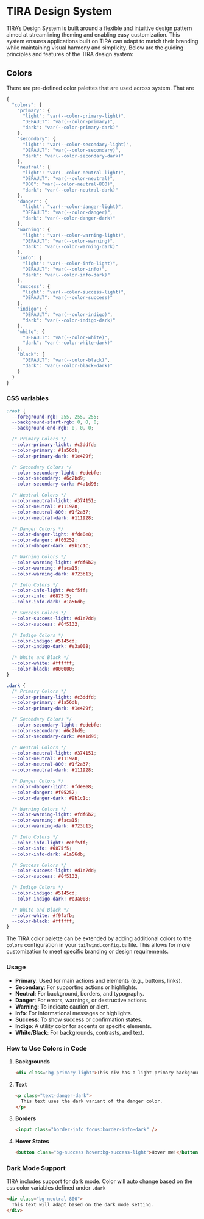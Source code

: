 # TIRA Design System

TIRA’s Design System is built around a flexible and intuitive design pattern aimed at streamlining theming and enabling easy customization. This system ensures applications built on TIRA can adapt to match their branding while maintaining visual harmony and simplicity. Below are the guiding principles and features of the TIRA design system:

## Colors

There are pre-defined color palettes that are used across system. That are

```javascript
{
  "colors": {
    "primary": {
      "light": "var(--color-primary-light)",
      "DEFAULT": "var(--color-primary)",
      "dark": "var(--color-primary-dark)"
    },
    "secondary": {
      "light": "var(--color-secondary-light)",
      "DEFAULT": "var(--color-secondary)",
      "dark": "var(--color-secondary-dark)"
    },
    "neutral": {
      "light": "var(--color-neutral-light)",
      "DEFAULT": "var(--color-neutral)",
      "800": "var(--color-neutral-800)",
      "dark": "var(--color-neutral-dark)"
    },
    "danger": {
      "light": "var(--color-danger-light)",
      "DEFAULT": "var(--color-danger)",
      "dark": "var(--color-danger-dark)"
    },
    "warning": {
      "light": "var(--color-warning-light)",
      "DEFAULT": "var(--color-warning)",
      "dark": "var(--color-warning-dark)"
    },
    "info": {
      "light": "var(--color-info-light)",
      "DEFAULT": "var(--color-info)",
      "dark": "var(--color-info-dark)"
    },
    "success": {
      "light": "var(--color-success-light)",
      "DEFAULT": "var(--color-success)"
    },
    "indigo": {
      "DEFAULT": "var(--color-indigo)",
      "dark": "var(--color-indigo-dark)"
    },
    "white": {
      "DEFAULT": "var(--color-white)",
      "dark": "var(--color-white-dark)"
    },
    "black": {
      "DEFAULT": "var(--color-black)",
      "dark": "var(--color-black-dark)"
    }
  }
}
```

### CSS variables

```css
:root {
  --foreground-rgb: 255, 255, 255;
  --background-start-rgb: 0, 0, 0;
  --background-end-rgb: 0, 0, 0;

  /* Primary Colors */
  --color-primary-light: #c3ddfd;
  --color-primary: #1a56db;
  --color-primary-dark: #1e429f;

  /* Secondary Colors */
  --color-secondary-light: #edebfe;
  --color-secondary: #6c2bd9;
  --color-secondary-dark: #4a1d96;

  /* Neutral Colors */
  --color-neutral-light: #374151;
  --color-neutral: #111928;
  --color-neutral-800: #1f2a37;
  --color-neutral-dark: #111928;

  /* Danger Colors */
  --color-danger-light: #fde8e8;
  --color-danger: #f05252;
  --color-danger-dark: #9b1c1c;

  /* Warning Colors */
  --color-warning-light: #fdf6b2;
  --color-warning: #faca15;
  --color-warning-dark: #723b13;

  /* Info Colors */
  --color-info-light: #ebf5ff;
  --color-info: #6875f5;
  --color-info-dark: #1a56db;

  /* Success Colors */
  --color-success-light: #d1e7dd;
  --color-success: #0f5132;

  /* Indigo Colors */
  --color-indigo: #5145cd;
  --color-indigo-dark: #e3a008;

  /* White and Black */
  --color-white: #ffffff;
  --color-black: #000000;
}

.dark {
  /* Primary Colors */
  --color-primary-light: #c3ddfd;
  --color-primary: #1a56db;
  --color-primary-dark: #1e429f;

  /* Secondary Colors */
  --color-secondary-light: #edebfe;
  --color-secondary: #6c2bd9;
  --color-secondary-dark: #4a1d96;

  /* Neutral Colors */
  --color-neutral-light: #374151;
  --color-neutral: #111928;
  --color-neutral-800: #1f2a37;
  --color-neutral-dark: #111928;

  /* Danger Colors */
  --color-danger-light: #fde8e8;
  --color-danger: #f05252;
  --color-danger-dark: #9b1c1c;

  /* Warning Colors */
  --color-warning-light: #fdf6b2;
  --color-warning: #faca15;
  --color-warning-dark: #723b13;

  /* Info Colors */
  --color-info-light: #ebf5ff;
  --color-info: #6875f5;
  --color-info-dark: #1a56db;

  /* Success Colors */
  --color-success-light: #d1e7dd;
  --color-success: #0f5132;

  /* Indigo Colors */
  --color-indigo: #5145cd;
  --color-indigo-dark: #e3a008;

  /* White and Black */
  --color-white: #f9fafb;
  --color-black: #ffffff;
}
```

The TIRA color palette can be extended by adding additional colors to the `colors` configuration in your `tailwind.config.ts` file. This allows for more customization to meet specific branding or design requirements.

### **Usage**

- **Primary**: Used for main actions and elements (e.g., buttons, links).
- **Secondary**: For supporting actions or highlights.
- **Neutral**: For background, borders, and typography.
- **Danger**: For errors, warnings, or destructive actions.
- **Warning**: To indicate caution or alert.
- **Info**: For informational messages or highlights.
- **Success**: To show success or confirmation states.
- **Indigo**: A utility color for accents or specific elements.
- **White/Black**: For backgrounds, contrasts, and text.

### **How to Use Colors in Code**

1.  **Backgrounds**
    ```html
    <div class="bg-primary-light">This div has a light primary background.</div>
    ```
2.  **Text**
    ```html
    <p class="text-danger-dark">
      This text uses the dark variant of the danger color.
    </p>
    ```
3.  **Borders**
    ```html
    <input class="border-info focus:border-info-dark" />
    ```
4.  **Hover States**
    ```html
    <button class="bg-success hover:bg-success-light">Hover me!</button>
    ```

### **Dark Mode Support**

TIRA includes support for dark mode. Color will auto change based on the css color variables defined under `.dark`

```html
<div class="bg-neutral-800">
  This text will adapt based on the dark mode setting.
</div>
```
